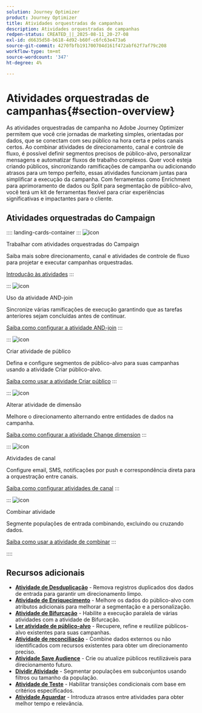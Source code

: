 ```yaml
---
solution: Journey Optimizer
product: Journey Optimizer
title: Atividades orquestradas de campanhas
description: Atividades orquestradas de campanhas
redpen-status: CREATED_||_2025-08-11_20-27-08
exl-id: d6635d58-b618-4d92-b60f-c6fc63e473a6
source-git-commit: 4270fbfb191700704d161f472abf62f7af79c208
workflow-type: tm+mt
source-wordcount: '347'
ht-degree: 4%

---
```


# Atividades orquestradas de campanhas{#section-overview}

As atividades orquestradas de campanha no Adobe Journey Optimizer permitem que você crie jornadas de marketing simples, orientadas por dados, que se conectam com seu público na hora certa e pelos canais certos. Ao combinar atividades de direcionamento, canal e controle de fluxo, é possível definir segmentos precisos de público-alvo, personalizar mensagens e automatizar fluxos de trabalho complexos. Quer você esteja criando públicos, sincronizando ramificações de campanha ou adicionando atrasos para um tempo perfeito, essas atividades funcionam juntas para simplificar a execução da campanha. Com ferramentas como Enrichment para aprimoramento de dados ou Split para segmentação de público-alvo, você terá um kit de ferramentas flexível para criar experiências significativas e impactantes para o cliente.

## Atividades orquestradas do Campaign

:::: landing-cards-container
:::
![icon](https://cdn.experienceleague.adobe.com/icons/book.svg)

Trabalhar com atividades orquestradas do Campaign

Saiba mais sobre direcionamento, canal e atividades de controle de fluxo para projetar e executar campanhas orquestradas.

[Introdução às atividades](../using/orchestrated/activities/about-activities.md)
:::

:::
![icon](https://cdn.experienceleague.adobe.com/icons/code-branch.svg)

Uso da atividade AND-join

Sincronize várias ramificações de execução garantindo que as tarefas anteriores sejam concluídas antes de continuar.

[Saiba como configurar a atividade AND-join](../using/orchestrated/activities/and-join.md)
:::

:::
![icon](https://cdn.experienceleague.adobe.com/icons/bullseye.svg)

Criar atividade de público

Defina e configure segmentos de público-alvo para suas campanhas usando a atividade Criar público-alvo.

[Saiba como usar a atividade Criar público](../using/orchestrated/activities/build-audience.md)
:::

:::
![icon](https://cdn.experienceleague.adobe.com/icons/gear.svg)

Alterar atividade de dimensão

Melhore o direcionamento alternando entre entidades de dados na campanha.

[Saiba como configurar a atividade Change dimension](../using/orchestrated/activities/change-dimension.md)
:::

:::
![icon](https://cdn.experienceleague.adobe.com/icons/list-check.svg)

Atividades de canal

Configure email, SMS, notificações por push e correspondência direta para a orquestração entre canais.

[Saiba como configurar atividades de canal](../using/orchestrated/activities/channels.md)
:::

:::
![icon](https://cdn.experienceleague.adobe.com/icons/puzzle-piece.svg)

Combinar atividade

Segmente populações de entrada combinando, excluindo ou cruzando dados.

[Saiba como usar a atividade de combinar](../using/orchestrated/activities/combine.md)
:::

::::


## Recursos adicionais

- **[Atividade de Desduplicação](../using/orchestrated/activities/deduplication.md)** - Remova registros duplicados dos dados de entrada para garantir um direcionamento limpo.
- **[Atividade de Enriquecimento](../using/orchestrated/activities/enrichment.md)** - Melhore os dados do público-alvo com atributos adicionais para melhorar a segmentação e a personalização.
- **[Atividade de Bifurcação](../using/orchestrated/activities/fork.md)** - Habilite a execução paralela de várias atividades com a atividade de Bifurcação.
- **[Ler atividade de público-alvo](../using/orchestrated/activities/read-audience.md)** - Recupere, refine e reutilize públicos-alvo existentes para suas campanhas.
- **[Atividade de reconciliação](../using/orchestrated/activities/reconciliation.md)** - Combine dados externos ou não identificados com recursos existentes para obter um direcionamento preciso.
- **[Atividade Save Audience](../using/orchestrated/activities/save-audience.md)** - Crie ou atualize públicos reutilizáveis para direcionamento futuro.
- **[Dividir Atividade](../using/orchestrated/activities/split.md)** - Segmentar populações em subconjuntos usando filtros ou tamanho da população.
- **[Atividade de Teste](../using/orchestrated/activities/test.md)** - Habilitar transições condicionais com base em critérios especificados.
- **[Atividade Aguardar](../using/orchestrated/activities/wait.md)** - Introduza atrasos entre atividades para obter melhor tempo e relevância.
